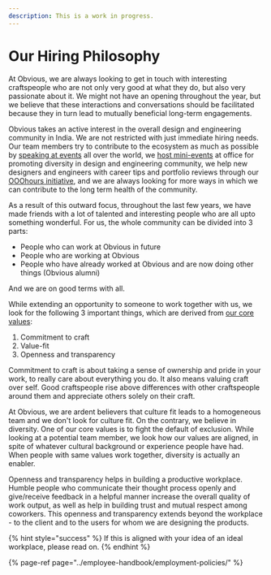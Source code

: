 ```yaml
---
description: This is a work in progress.
---
```


# Our Hiring Philosophy

At Obvious, we are always looking to get in touch with interesting craftspeople who are not only very good at what they do, but also very passionate about it. We might not have an opening throughout the year, but we believe that these interactions and conversations should be facilitated because they in turn lead to mutually beneficial long-term engagements. 

Obvious takes an active interest in the overall design and engineering community in India. We are not restricted with just immediate hiring needs. Our team members try to contribute to the ecosystem as much as possible by [speaking at events](https://obvious.in/talks-appearances/) all over the world, we [host mini-events](https://twitter.com/womendroid?lang=en) at office for promoting diversity in design and engineering community, we help new designers and engineers with career tips and portfolio reviews through our [OOOhours initiative](https://ooohours.com/), and we are always looking for more ways in which we can contribute to the long term health of the community. 

As a result of this outward focus, throughout the last few years, we have made friends with a lot of talented and interesting people who are all upto something wonderful. For us, the whole community can be divided into 3 parts:

* People who can work at Obvious in future
* People who are working at Obvious
* People who have already worked at Obvious and are now doing other things \(Obvious alumni\)

And we are on good terms with all. 

While extending an opportunity to someone to work together with us, we look for the following 3 important things, which are derived from [our core values](https://playbook.obvious.in/employee-handbook/introduction/obvious-core-values):

1. Commitment to craft
2. Value-fit
3. Openness and transparency

Commitment to craft is about taking a sense of ownership and pride in your work, to really care about everything you do. It also means valuing craft over self. Good craftspeople rise above differences with other craftspeople around them and appreciate others solely on their craft.

At Obvious, we are ardent believers that culture fit leads to a homogeneous team and we don't look for culture fit. On the contrary, we believe in diversity. One of our core values is to fight the default of exclusion. While looking at a potential team member, we look how our values are aligned, in spite of whatever cultural background or experience people have had. When people with same values work together, diversity is actually an enabler. 

Openness and transparency helps in building a productive workplace. Humble people who communicate their thought process openly and give/receive feedback in a helpful manner   increase the overall quality of work output, as well as help in building trust and mutual respect among coworkers. This openness and transparency extends beyond the workplace - to the client and to the users for whom we are designing the products.

{% hint style="success" %}
If this is aligned with your idea of an ideal workplace, please read on.
{% endhint %}

{% page-ref page="../employee-handbook/employment-policies/" %}

